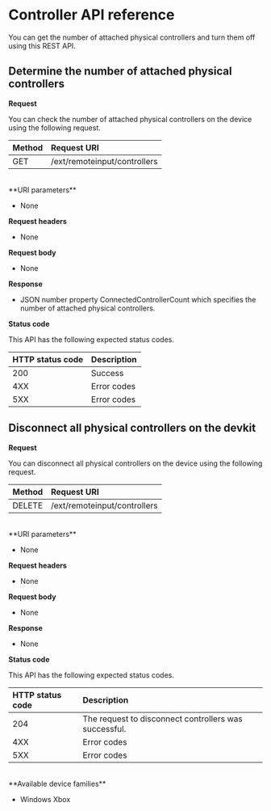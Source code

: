 # Controller API reference   
You can get the number of attached physical controllers and turn them off using this REST API.

## Determine the number of attached physical controllers

**Request**

You can check the number of attached physical controllers on the device using the following request.

Method      | Request URI
:------     | :-----
GET | /ext/remoteinput/controllers
<br />
**URI parameters**

- None

**Request headers**

- None

**Request body**   

- None

**Response**   

- JSON number property ConnectedControllerCount which specifies the number of attached physical controllers.

**Status code**

This API has the following expected status codes.

HTTP status code      | Description
:------     | :-----
200 | Success
4XX | Error codes
5XX | Error codes

## Disconnect all physical controllers on the devkit

**Request**

You can disconnect all physical controllers on the device using the following request.

Method      | Request URI
:------     | :-----
DELETE | /ext/remoteinput/controllers
<br />
**URI parameters**

- None

**Request headers**

- None

**Request body**   

- None

**Response**   

- None 

**Status code**

This API has the following expected status codes.

HTTP status code      | Description
:------     | :-----
204 | The request to disconnect controllers was successful.
4XX | Error codes
5XX | Error codes

<br />
**Available device families**

* Windows Xbox
